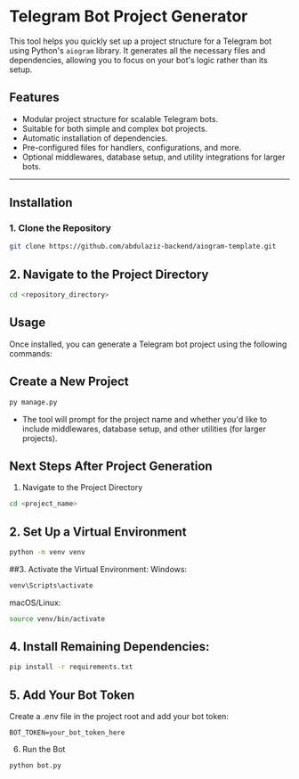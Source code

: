 # **Telegram Bot Project Generator**

This tool helps you quickly set up a project structure for a Telegram bot using Python's `aiogram` library. It generates all the necessary files and dependencies, allowing you to focus on your bot's logic rather than its setup.

## **Features**
* Modular project structure for scalable Telegram bots.
* Suitable for both simple and complex bot projects.
* Automatic installation of dependencies.
* Pre-configured files for handlers, configurations, and more.
* Optional middlewares, database setup, and utility integrations for larger bots.

---

## **Installation**

### 1. Clone the Repository
```bash
git clone https://github.com/abdulaziz-backend/aiogram-template.git
```
## 2. Navigate to the Project Directory
```bash
cd <repository_directory>
```


## Usage
Once installed, you can generate a Telegram bot project using the following commands:

## Create a New Project
```bash
py manage.py
```

- The tool will prompt for the project name and whether you'd like to include middlewares, database setup, and other utilities (for larger projects).



## Next Steps After Project Generation
1. Navigate to the Project Directory
```bash
cd <project_name>
```

## 2. Set Up a Virtual Environment
```bash
python -m venv venv
```

##3. Activate the Virtual Environment:
Windows:
```bash
venv\Scripts\activate
```

macOS/Linux:
```bash
source venv/bin/activate
```
## 4. Install Remaining Dependencies:
```bash
pip install -r requirements.txt
```

## 5. Add Your Bot Token
Create a .env file in the project root and add your bot token:
```plaintext
BOT_TOKEN=your_bot_token_here
```
6. Run the Bot
```bash
python bot.py
```

